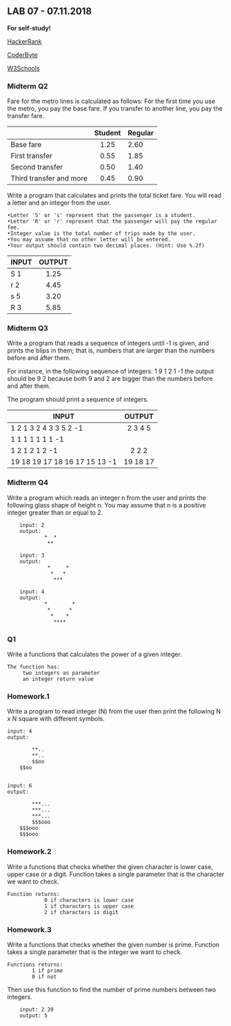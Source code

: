 
## LAB 07 - 07.11.2018

**For self-study!**

[HackerRank](https://www.hackerrank.com/)

[CoderByte](https://coderbyte.com/)

[W3Schools](https://www.w3schools.in/c-tutorial/)


### Midterm Q2

Fare for the metro lines is calculated as follows: For the first time you use the metro, you pay the base fare. If you transfer to another line, you pay the transfer fare. 



|       | Student    | Regular        |       
| ---------  |:---------:| -------- |
|  Base fare  | 1.25  | 2.60 |
|  First transfer    | 0.55  | 1.85| 
|  Second transfer    | 0.50 | 1.40| 
|  Third transfer and more    | 0.45 | 0.90| 


Write a program that calculates and prints the total ticket fare. You will read a letter and an integer from the user. 

    •Letter 'S' or 's' represent that the passenger is a student.
    •Letter 'R' or 'r' represent that the passenger will pay the regular fee.
    •Integer value is the total number of trips made by the user.
    •You may assume that no other letter will be entered.
    •Your output should contain two decimal places. (Hint: Use %.2f) 
  

    
| INPUT      | OUTPUT    |         
| ---------  |:---------:| 
| S 1      | 1.25| 
| r 2      | 4.45 | 
| s 5      | 3.20| 
| R 3      | 5.85 | 




### Midterm Q3

Write a program that reads a sequence of integers until -1 is given, and prints the blips in them; that is, numbers that are larger than the numbers before and after them. 

For instance, in the following sequence of integers: 1 9 1 2 1 -1 the output should be 9 2 because both 9 and 2 are bigger than the numbers before and after them. 

The program should print a sequence of integers. 


| INPUT      | OUTPUT    |         
| ---------  |:---------:| 
| 1 2 1 3 2 4 3 3 5 2 -1 | 2 3 4 5| 
| 1 1 1 1 1 1 1 -1      |  | 
| 1 2 1 2 1 2 -1      | 2 2 2 | 
| 19 18 19 17 18 16 17 15 13 -1      | 19 18 17 | 



### Midterm Q4

Write a program which reads an integer n from the user and prints the following glass shape of height n. You may assume that n is a positive integer greater than or equal to 2. 


    
        input: 2
        output:
                *  *
                 **
                 
        input: 3
        output: 
                 *     *
                  *   *
                   ***
                   
        input: 4
        output: 
                *        *
                 *      *
                  *    *
                   ****
                  


### Q1

Write a functions that calculates the power of a given integer.

    The function has:
         two integers as parameter
         an integer return value




### Homework.1

Write a program to read integer (N) from the user then print the following N x N square with different symbols.

    input: 4
    output: 
  
            **..
            **..
            $$oo
        $$oo
    
    
    input: 6
    output:
    
            ***...
            ***...
            ***...
            $$$ooo
        $$$ooo
        $$$ooo


### Homework.2

Write a functions that checks whether the given character is lower case, upper case or a digit. Function takes a single parameter that is the character we want to check.

    Function returns:
                0 if characters is lower case
                1 if characters is upper case
                2 if characters is digit





### Homework.3

Write a functions that checks whether the given number is prime. Function takes a single parameter that is the integer we want to check. 

    Functions returns:
            1 if prime
            0 if not

Then use this function to find the number of prime numbers between two integers. 

        input: 2 20 
        output: 5

